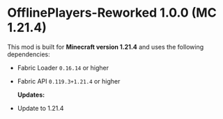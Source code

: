 # OfflinePlayers-Reworked 1.0.0 (MC 1.21.4)

  This mod is built for **Minecraft version 1.21.4** and uses the following dependencies:

* Fabric Loader `0.16.14` or higher
* Fabric API `0.119.3+1.21.4` or higher


  **Updates:**

- Update to 1.21.4